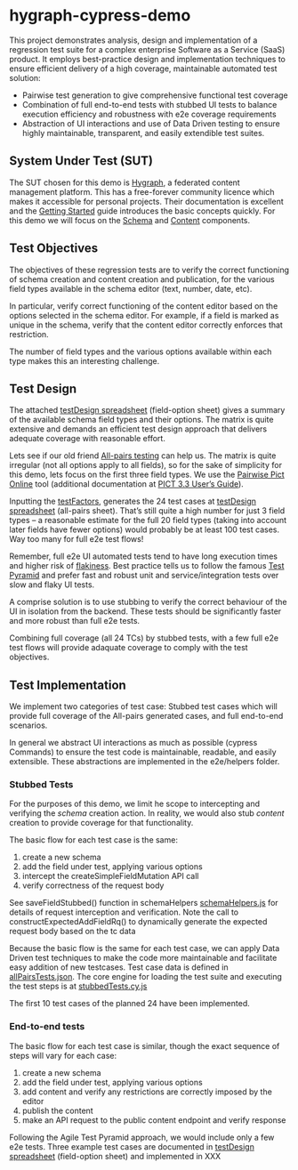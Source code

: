 # hygraph-cypress-demo
This project demonstrates analysis, design and implementation of a regression test suite for a complex enterprise Software as a Service (SaaS) product. It employs best-practice design and implementation techniques to ensure efficient delivery of a high coverage, maintainable automated test solution:
- Pairwise test generation to give comprehensive functional test coverage
- Combination of full end-to-end tests with stubbed UI tests to balance execution efficiency and robustness with e2e coverage requirements
- Abstraction of UI interactions and use of Data Driven testing to ensure highly maintainable, transparent, and easily extendible test suites.

## System Under Test (SUT)
The SUT chosen for this demo is [Hygraph](https://hygraph.com/), 
a federated content management platform. This has a free-forever community licence which makes it accessible for personal projects. Their documentation is excellent and the [Getting Started](https://hygraph.com/docs/getting-started/create-a-project) guide introduces the basic concepts quickly. For this demo we will focus on the [Schema](https://hygraph.com/docs/getting-started/app-walkthrough/schema-editor) and [Content](https://hygraph.com/docs/getting-started/app-walkthrough/content-editor) components.

## Test Objectives
The objectives of these regression tests are to verify the correct functioning of schema creation and content creation and publication, for the various field types available in the schema editor (text, number, date, etc). 

In particular, verify correct functioning of the content editor based on the options selected in the schema editor. For example, if a field is marked as unique in the schema, verify that the content editor correctly enforces that restriction.

The number of field types and the various options available within each type makes this an interesting challenge.

## Test Design
The attached [testDesign spreadsheet](/cypress/fixtures/testDesign.xlsx) (field-option sheet) gives a summary of the available schema field types and their options. The matrix is quite extensive and demands an efficient test design approach that delivers adequate coverage with reasonable effort.

Lets see if our old friend [All-pairs testing](https://en.wikipedia.org/wiki/All-pairs_testing) can help us. The matrix is quite irregular (not all options apply to all fields), so for the sake of simplicity for this demo, lets focus on the first three field types. We use the [Pairwise Pict Online](https://pairwise.yuuniworks.com/) tool (additional documentation at [PICT 3.3 User’s Guide](http://www.amibugshare.com/pict/help.html)).

Inputting the [testFactors](/cypress/fixtures/testFactors.txt), generates the 24 test cases at [testDesign spreadsheet](/cypress/fixtures/testSuite.xlsx) (all-pairs sheet). That’s still quite a high number for just 3 field types – a reasonable estimate for the full 20 field types (taking into account later fields have fewer options) would probably be at least 100 test cases. Way too many for full e2e test flows!

Remember, full e2e UI automated tests tend to have long execution times and higher risk of [flakiness](https://testing.googleblog.com/2020/12/test-flakiness-one-of-main-challenges.html). Best practice tells us to follow the famous [Test Pyramid](https://martinfowler.com/bliki/TestPyramid.html) and prefer fast and robust unit and service/integration tests over slow and flaky UI tests.

A comprise solution is to use stubbing to verify the correct behaviour of the UI in isolation from the backend. These tests should be significantly faster and more robust than full e2e tests. 

Combining full coverage (all 24 TCs) by stubbed tests, with a few full e2e test flows will provide adaquate coverage to comply with the test objectives.

## Test Implementation
We implement two categories of test case: Stubbed test cases which will provide full coverage of the All-pairs generated cases, and full end-to-end scenarios.

In general we abstract UI interactions as much as possible (cypress Commands) to ensure the test code is maintainable, readable, and easily extensible. These abstractions are implemented in the e2e/helpers folder.

### Stubbed Tests
For the purposes of this demo, we limit he scope to intercepting and verifying the *schema* creation action. In reality, we would also stub *content* creation to provide coverage for that functionality.

The basic flow for each test case is the same:
1.	create a new schema
2.	add the field under test, applying various options
3.	intercept the createSimpleFieldMutation API call 
4.	verify correctness of the request body

See saveFieldStubbed() function in schemaHelpers [schemaHelpers.js](/cypress/e2e/helpers/schemaHelpers.js)
for details of request interception and verification. Note the call to constructExpectedAddFieldRq() to dynamically generate the expected request body based on the tc data

Because the basic flow is the same for each test case, we can apply Data Driven test techniques to make the code more maintainable and facilitate easy addition of new testcases.
Test case data is defined in [allPairsTests.json](/cypress/fixtures/allPairsTests.json).
The core engine for loading the test suite and executing the test steps is at  [stubbedTests.cy.js](/cypress/e2e/stubbedTests.cy.js)

The first 10 test cases of the planned 24 have been implemented.

### End-to-end tests
The basic flow for each test case is similar, though the exact sequence of steps will vary for each case:
1.	create a new schema
2.	add the field under test, applying various options
3.	add content and verify any restrictions are correctly imposed by the editor
4.	publish the content
5.	make an API  request to the public content endpoint and verify response

Following the Agile Test Pyramid approach, we would include only a few e2e tests. Three example test cases are documented in  [testDesign spreadsheet](/cypress/fixtures/testDesign.xlsx) (field-option sheet)  and implemented in XXX

